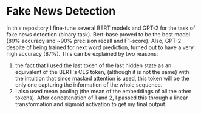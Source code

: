 # Fake News Detection

In this repository I fine-tune several BERT models and GPT-2 for the task of fake news detection (binary task). Bert-base proved to be the best model (89% accuracy and ~90% precision recall and F1-score). Also, GPT-2 despite of being trained for next word prediction, turned out to have a very high accuracy (87%). This can be explained by two reasons:
1) the fact that  I used the last token of the last hidden state as an equivalent of the BERT's CLS token, (although it is not the same) with the intuition that since masked attention is used, this token will be the only one capturing the information of the whole sequence.
2) I also used mean pooling (the mean of the embeddings of all the other tokens).
After concatenation of 1 and 2, I passed this through a linear transformation and sigmoid activation to get my final output.
